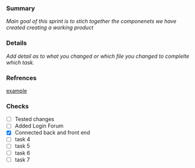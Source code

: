 ### Summary
_Main goal of this sprint is to stich together the componenets we have created creating a working product_

### Details
_Add detail as to what you changed or which file you changed to complelte which task._
### Refrences
[example](www.google.com)

### Checks
- [ ] Tested changes
- [ ] Added Login Forum 
- [x] Connected back and front end
- [ ] task 4
- [ ] task 5
- [ ] task 6
- [ ] task 7
